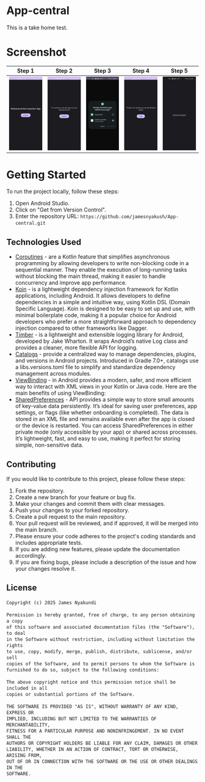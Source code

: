 # App-central
This is a take home test.
# Screenshot
| Step 1                          | Step 2                          | Step 3                            | Step 4                           | Step 5                           |
|---------------------------------|---------------------------------|-----------------------------------|----------------------------------|----------------------------------|
| ![Step 1](/art/screen-one.jpeg) | ![Step 2](/art/screen-two.jpeg) | ![Step 3](/art/screen-three.jpeg) | ![Step 4](/art/screen-four.jpeg) | ![Step 5](/art/screen-five.jpeg) |

# Getting Started
To run the project locally, follow these steps:

1. Open Android Studio.
2. Click on "Get from Version Control".
3. Enter the repository URL: `https://github.com/jamesnyakush/App-central.git`


## Technologies Used
* [Coroutines](https://kotlinlang.org/docs/coroutines-overview.html) - are a Kotlin feature that simplifies asynchronous programming by allowing developers to write non-blocking code in a sequential manner. They enable the execution of long-running tasks without blocking the main thread, making it easier to handle concurrency and improve app performance.
* [Koin](https://insert-koin.io/)  - is a lightweight dependency injection framework for Kotlin applications, including Android. It allows developers to define dependencies in a simple and intuitive way, using Kotlin DSL (Domain Specific Language). Koin is designed to be easy to set up and use, with minimal boilerplate code, making it a popular choice for Android developers who prefer a more straightforward approach to dependency injection compared to other frameworks like Dagger.
* [Timber](https://github.com/JakeWharton/timber) -  is a lightweight and extensible logging library for Android, developed by Jake Wharton. It wraps Android’s native Log class and provides a cleaner, more flexible API for logging.
* [Catalogs](https://developer.android.com/build/migrate-to-catalogs) - provide a centralized way to manage dependencies, plugins, and versions in Android projects. Introduced in Gradle 7.0+, catalogs use a libs.versions.toml file to simplify and standardize dependency management across modules.
* [ViewBinding](https://developer.android.com/topic/libraries/view-binding) -  in Android provides a modern, safer, and more efficient way to interact with XML views in your Kotlin or Java code. Here are the main benefits of using ViewBinding:
* [SharedPreferences](https://developer.android.com/training/data-storage/shared-preferences) - API provides a simple way to store small amounts of key-value data persistently. It’s ideal for saving user preferences, app settings, or flags (like whether onboarding is completed). The data is stored in an XML file and remains available even after the app is closed or the device is restarted. You can access SharedPreferences in either private mode (only accessible by your app) or shared across processes. It’s lightweight, fast, and easy to use, making it perfect for storing simple, non-sensitive data.

## Contributing
If you would like to contribute to this project, please follow these steps:
1. Fork the repository.
2. Create a new branch for your feature or bug fix.
3. Make your changes and commit them with clear messages.
4. Push your changes to your forked repository.
5. Create a pull request to the main repository.
6. Your pull request will be reviewed, and if approved, it will be merged into the main branch.
7. Please ensure your code adheres to the project's coding standards and includes appropriate tests.
8. If you are adding new features, please update the documentation accordingly.
9. If you are fixing bugs, please include a description of the issue and how your changes resolve it.
## License
```
Copyright (c) 2025 James Nyakundi 

Permission is hereby granted, free of charge, to any person obtaining a copy
of this software and associated documentation files (the "Software"), to deal
in the Software without restriction, including without limitation the rights
to use, copy, modify, merge, publish, distribute, sublicense, and/or sell
copies of the Software, and to permit persons to whom the Software is
furnished to do so, subject to the following conditions:

The above copyright notice and this permission notice shall be included in all
copies or substantial portions of the Software.

THE SOFTWARE IS PROVIDED "AS IS", WITHOUT WARRANTY OF ANY KIND, EXPRESS OR
IMPLIED, INCLUDING BUT NOT LIMITED TO THE WARRANTIES OF MERCHANTABILITY,
FITNESS FOR A PARTICULAR PURPOSE AND NONINFRINGEMENT. IN NO EVENT SHALL THE
AUTHORS OR COPYRIGHT HOLDERS BE LIABLE FOR ANY CLAIM, DAMAGES OR OTHER
LIABILITY, WHETHER IN AN ACTION OF CONTRACT, TORT OR OTHERWISE, ARISING FROM,
OUT OF OR IN CONNECTION WITH THE SOFTWARE OR THE USE OR OTHER DEALINGS IN THE
SOFTWARE.
```




